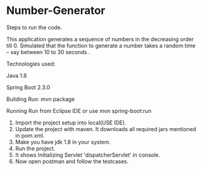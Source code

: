 # Number-Generator
Steps to run the code.

This application generates a sequence of numbers in the decreasing order till 0. 
Simulated that the function to generate a  number takes a random time – say between 10 to 30 seconds .

Technologies used:

Java 1.8

Spring Boot 2.3.0

Building
Run:
mvn package

Running
Run from Eclipse IDE or use mvn spring-boot:run

1. Import the project setup into local(USE IDE).
2. Update the project with maven. It downloads all required jars mentioned in pom.xml.
3. Make you have jdk 1.8 in your system.
4. Run the project.
5. It shows Initializing Servlet 'dispatcherServlet' in console.
6. Now open postman and follow the testcases.

